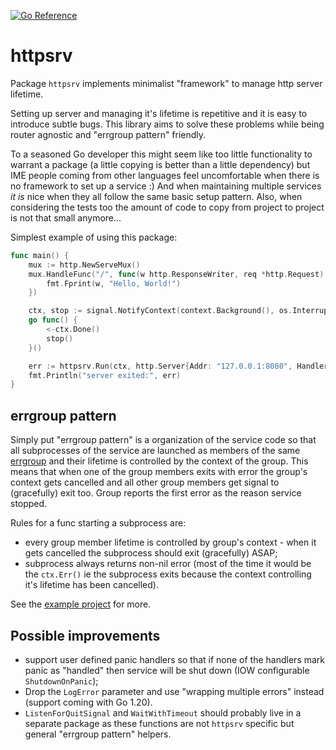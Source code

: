 [![Go Reference](https://pkg.go.dev/badge/github.com/ainvaltin/httpsrv.svg)](https://pkg.go.dev/github.com/ainvaltin/httpsrv)

# httpsrv

Package `httpsrv` implements minimalist "framework" to manage http server lifetime.

Setting up server and managing it's lifetime is repetitive and it is easy to
introduce subtle bugs. This library aims to solve these problems while being
router agnostic and "errgroup pattern" friendly.

To a seasoned Go developer this might seem like too little functionality to warrant
a package (a little copying is better than a little dependency) but IME people coming
from other languages feel uncomfortable when there is no framework to set up a service :)
And when maintaining multiple services _it is_ nice when they all follow the same
basic setup pattern.
Also, when considering the tests too the amount of code to copy from project to
project is not that small anymore...

Simplest example of using this package:
```go
func main() {
	mux := http.NewServeMux()
	mux.HandleFunc("/", func(w http.ResponseWriter, req *http.Request) {
		fmt.Fprint(w, "Hello, World!")
	})

	ctx, stop := signal.NotifyContext(context.Background(), os.Interrupt)
	go func() {
		<-ctx.Done()
		stop()
	}()

	err := httpsrv.Run(ctx, http.Server{Addr: "127.0.0.1:8080", Handler: mux})
	fmt.Println("server exited:", err)
}
```

## errgroup pattern

Simply put "errgroup pattern" is a organization of the service code so that all
subprocesses of the service are launched as members of the same
[errgroup](https://pkg.go.dev/golang.org/x/sync/errgroup) and their lifetime is
controlled by the context of the group. This means that when one of the group members
exits with error the group's context gets cancelled and all other group members
get signal to (gracefully) exit too. Group reports the first error as the reason
service stopped.

Rules for a func starting a subprocess are:
 - every group member lifetime is controlled by group's context - when it gets cancelled
 the subprocess should exit (gracefully) ASAP;
 - subprocess always returns non-nil error (most of the time it would be the `ctx.Err()`
 ie the subprocess exits because the context controlling it's lifetime has been cancelled).

See the [example project](./examples/errgroup/) for more.

## Possible improvements
- support user defined panic handlers so that if none of the handlers mark panic as "handled"
then service will be shut down (IOW configurable `ShutdownOnPanic`);
- Drop the `LogError` parameter and use "wrapping multiple errors" instead (support coming with Go 1.20).
- `ListenForQuitSignal` and `WaitWithTimeout` should probably live in a separate package as these
functions are not `httpsrv` specific but general "errgroup pattern" helpers.
